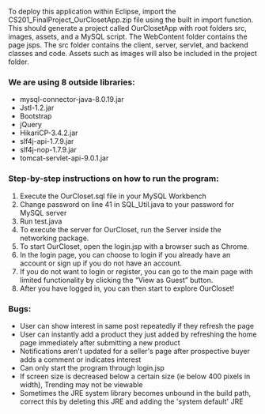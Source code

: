 To deploy this application within Eclipse, import the CS201_FinalProject_OurClosetApp.zip file using the built in import function. This should generate a project called OurClosetApp with root folders src, images, assets, and a MySQL script. The WebContent folder contains the page jsps. The src folder contains the client, server, servlet, and backend classes and code. Assets such as images will also be included in the project folder.

### We are using 8 outside libraries:
 - mysql-connector-java-8.0.19.jar
 - Jstl-1.2.jar
 - Bootstrap 
 - jQuery
 - HikariCP-3.4.2.jar
 - slf4j-api-1.7.9.jar
 - slf4j-nop-1.7.9.jar
 - tomcat-servlet-api-9.0.1.jar

### Step-by-step instructions on how to run the program:
 1. Execute the OurCloset.sql file in your MySQL Workbench
 2. Change password on line 41 in SQL_Util.java to your password for MySQL server
 3. Run test.java
 4. To execute the server for OurCloset, run the Server inside the networking package.
 5. To start OurCloset, open the login.jsp with a browser such as Chrome.
 6. In the login page, you can choose to login if you already have an account or sign up if you do not have an account.
 7. If you do not want to login or register, you can go to the main page with limited functionality by clicking the “View as Guest” button.
 8. After you have logged in, you can then start to explore OurCloset!

### Bugs:
 - User can show interest in same post repeatedly if they refresh the page
 - User can instantly add a product they just added by refreshing the home page immediately after submitting a new product
 - Notifications aren't updated for a seller's page after prospective buyer adds a comment or indicates interest
 - Can only start the program through login.jsp
 - If screen size is decreased below a certain size (ie below 400 pixels in width), Trending may not be viewable
 - Sometimes the JRE system library becomes unbound in the build path, correct this by deleting this JRE and adding the 'system default' JRE
